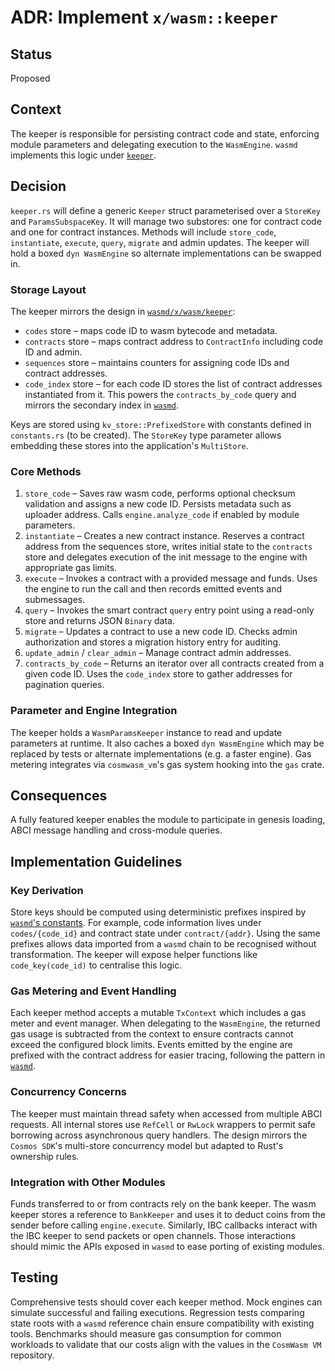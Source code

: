 # ADR: Implement `x/wasm::keeper`

## Status
Proposed

## Context

The keeper is responsible for persisting contract code and state, enforcing
module parameters and delegating execution to the `WasmEngine`. `wasmd`
implements this logic under [`keeper`](https://github.com/CosmWasm/wasmd/tree/main/x/wasm/keeper).

## Decision

`keeper.rs` will define a generic `Keeper` struct parameterised over a `StoreKey`
and `ParamsSubspaceKey`. It will manage two substores: one for contract code and
one for contract instances. Methods will include `store_code`, `instantiate`,
`execute`, `query`, `migrate` and admin updates. The keeper will hold a boxed
`dyn WasmEngine` so alternate implementations can be swapped in.

### Storage Layout

The keeper mirrors the design in
[`wasmd/x/wasm/keeper`](https://github.com/CosmWasm/wasmd/tree/main/x/wasm/keeper):

* `codes` store – maps code ID to wasm bytecode and metadata.
* `contracts` store – maps contract address to `ContractInfo` including code ID
  and admin.
* `sequences` store – maintains counters for assigning code IDs and contract
  addresses.
* `code_index` store – for each code ID stores the list of contract addresses
  instantiated from it. This powers the `contracts_by_code` query and mirrors
  the secondary index in [`wasmd`](https://github.com/CosmWasm/wasmd/blob/main/x/wasm/keeper/keeper.go#L92).

Keys are stored using `kv_store::PrefixedStore` with constants defined in
`constants.rs` (to be created). The `StoreKey` type parameter allows embedding
these stores into the application's `MultiStore`.

### Core Methods

1. `store_code` – Saves raw wasm code, performs optional checksum validation and
   assigns a new code ID. Persists metadata such as uploader address. Calls
   `engine.analyze_code` if enabled by module parameters.
2. `instantiate` – Creates a new contract instance. Reserves a contract address
   from the sequences store, writes initial state to the `contracts` store and
   delegates execution of the init message to the engine with appropriate gas
   limits.
3. `execute` – Invokes a contract with a provided message and funds. Uses the
   engine to run the call and then records emitted events and submessages.
4. `query` – Invokes the smart contract `query` entry point using a read-only
   store and returns JSON `Binary` data.
5. `migrate` – Updates a contract to use a new code ID. Checks admin
   authorization and stores a migration history entry for auditing.
6. `update_admin` / `clear_admin` – Manage contract admin addresses.
7. `contracts_by_code` – Returns an iterator over all contracts created from a
   given code ID. Uses the `code_index` store to gather addresses for pagination
   queries.

### Parameter and Engine Integration

The keeper holds a `WasmParamsKeeper` instance to read and update parameters at
runtime. It also caches a boxed `dyn WasmEngine` which may be replaced by tests
or alternate implementations (e.g. a faster engine). Gas metering integrates via
`cosmwasm_vm`'s gas system hooking into the `gas` crate.

## Consequences

A fully featured keeper enables the module to participate in genesis loading,
ABCI message handling and cross-module queries.

## Implementation Guidelines

### Key Derivation

Store keys should be computed using deterministic prefixes inspired by
[`wasmd`'s constants](https://github.com/CosmWasm/wasmd/blob/main/x/wasm/types/keys.go).
For example, code information lives under `codes/{code_id}` and contract state
under `contract/{addr}`. Using the same prefixes allows data imported from a
`wasmd` chain to be recognised without transformation. The keeper will expose
helper functions like `code_key(code_id)` to centralise this logic.

### Gas Metering and Event Handling

Each keeper method accepts a mutable `TxContext` which includes a gas meter and
event manager. When delegating to the `WasmEngine`, the returned gas usage is
subtracted from the context to ensure contracts cannot exceed the configured
block limits. Events emitted by the engine are prefixed with the contract
address for easier tracing, following the pattern in
[`wasmd`](https://github.com/CosmWasm/wasmd/blob/main/x/wasm/keeper/keeper.go#L419).

### Concurrency Concerns

The keeper must maintain thread safety when accessed from multiple ABCI
requests. All internal stores use `RefCell` or `RwLock` wrappers to permit safe
borrowing across asynchronous query handlers. The design mirrors the `Cosmos SDK`'s
multi-store concurrency model but adapted to Rust's ownership rules.

### Integration with Other Modules

Funds transferred to or from contracts rely on the bank keeper. The wasm keeper
stores a reference to `BankKeeper` and uses it to deduct coins from the sender
before calling `engine.execute`. Similarly, IBC callbacks interact with the IBC
keeper to send packets or open channels. Those interactions should mimic the
APIs exposed in `wasmd` to ease porting of existing modules.

## Testing

Comprehensive tests should cover each keeper method. Mock engines can simulate
successful and failing executions. Regression tests comparing state roots with a
`wasmd` reference chain ensure compatibility with existing tools. Benchmarks
should measure gas consumption for common workloads to validate that our costs
align with the values in the `CosmWasm VM` repository.

